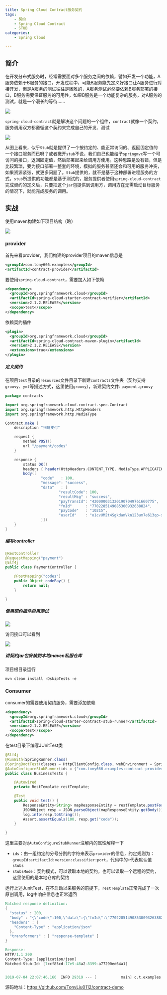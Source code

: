 ```yaml
---
title: Spring Cloud Contract服务契约
tags: 
    - 契约
    - Spring Cloud Contract
    - STUB
categories:
    - Spring Cloud

---
```




## 简介

在开发分布式服务时，经常需要面对多个服务之间的依赖，譬如开发一个功能，A服务依赖于B服务的接口，开发过程中，可能B服务能先定义好接口让A服务进行对接开发，但是A服务的测试往往是困难的，A服务测试必然要依赖B服务部署的接口，B服务需要保证服务的可用性，如果B服务是一个功能复杂的服务，对A服务的测试，就是一个漫长的等待…...

![](Deps.png)

`spring-cloud-contract`就是解决这个问题的一个组件，`contract`就像一个契约，服务调用双方都遵循这个契约来完成自己的开发、测试

![](Stubs2.png)

从图上看来，似乎`Stub`就是提供了一个按约定的、能正常访问的、返回固定值的一个接口服务而已呀？或者撇开`stub`不说，我们自己也能给予`springmvc`写一个可访问的接口，返回固定值，然后部署起来给调用方使用。这种思路是没有错，但是比较繁琐，要为接口部署一整套的环境，模拟的服务甚至还会和可用的服务冲突，如果资源紧张，就更多问题了。`Stub`提供的，就不是基于这种部署进程服务的方式，`stub`所提供的功能都是基于测试的，服务提供者使用`spring-cloud-contract`完成契约的定义后，只要把这个`jar`包提供到调用方，调用方在无需启动目标服务的情况下，就能完成服务的调用。

## 实战

使用maven构建如下项目结构（略）

![](project-tree.png)

### provider

首先来看provider，我们构建的provider项目的maven信息是

```xml
<groupId>com.tony666.examples</groupId>
<artifactId>contract-provider</artifactId>
```



要使用`spring-cloud-contract`，需要加入如下依赖

```xml
<dependency>
  <groupId>org.springframework.cloud</groupId>
  <artifactId>spring-cloud-starter-contract-verifier</artifactId>
  <version>2.1.2.RELEASE</version>
  <scope>test</scope>
</dependency>
```

依赖契约插件

```xml
<plugin>
  <groupId>org.springframework.cloud</groupId>
  <artifactId>spring-cloud-contract-maven-plugin</artifactId>
  <version>2.1.2.RELEASE</version>
  <extensions>true</extensions>
</plugin>
```

##### 定义契约

在项目`test`目录的`resources`文件目录下新建`contracts`文件夹（契约支持`groovy`、`yml`等描述方式，这里使用`groovy`），新建契约文件: `payment.groovy`

```groovy
package contracts

import org.springframework.cloud.contract.spec.Contract
import org.springframework.http.HttpHeaders
import org.springframework.http.MediaType

Contract.make {
    description "扫码支付"

    request {
        method POST()
        url "/payment/codes"
    }

    response {
        status OK()
        headers { header(HttpHeaders.CONTENT_TYPE, MediaType.APPLICATION_JSON) }
        body([
                "code"   : 100,
                "message": "success",
                "data"   : [
                        "resultCode": 100,
                        "resultMsg" : "success",
                        "payTransId": "4200000313201907049761660775",
                        "fmId"      : "7702285149085300932638824",
                        "payCode"   : "10215",
                        "userId"    : "o1cvUM2t4SgkdamVkn123um7e613qo-ssssRsssw"
                ]])
    }
}
```

##### 编写controller

```java
@RestController
@RequestMapping("payment")
@Slf4j
public class PaymentController {

    @PostMapping("codes")
    public Object codePay() {
        return null;
    }

}
```

##### 使用契约插件启用测试

![](stub-test.png)

访问接口可以看到

![](test-post-result.png)

##### 讲契约jar包安装到本地maven私服仓库

项目根目录运行

```shell
mvn clean install -DskipTests -e
```

### Consumer

consumer的需要使用契约服务，需要添加依赖

```xml
<dependency>
  <groupId>org.springframework.cloud</groupId>
  <artifactId>spring-cloud-starter-contract-stub-runner</artifactId>
  <version>2.1.2.RELEASE</version>
  <scope>test</scope>
</dependency>
```

在test目录下编写JUnitTest类

```java
@Slf4j
@RunWith(SpringRunner.class)
@SpringBootTest(classes = HttpClientConfig.class, webEnvironment = SpringBootTest.WebEnvironment.NONE)
@AutoConfigureStubRunner(ids = {"com.tony666.examples:contract-provider:+:8080"}, stubsMode = StubRunnerProperties.StubsMode.LOCAL)
public class BusinessTests {

    @Autowired
    private RestTemplate restTemplate;

    @Test
    public void test() {
        ResponseEntity<String> mapResponseEntity = restTemplate.postForEntity("http://localhost:8080/payment/codes", null, String.class);
        JSONObject resp = JSON.parseObject(mapResponseEntity.getBody());
        log.info(resp.toString());
        Assert.assertEquals(100, resp.get("code"));
    }

}

```

这里主要对`@AutoConfigureStubRunner`注解内的属性解释一下

* `ids`：由一组约定的分号分割的字符来表示`provider`的信息，约定规则为：`groupId:artifactId:version:classifier:port`，代码中的`+`代表默认值`stubs`
* `stubsMode`：契约模式，可以读取本地的契约，也可以读取一个远程的契约，这里使用的是本地仓库的契约

运行上述JunitTest，在不启动以来服务的前提下，`restTemplate`正常完成了一次原创调用，log中响应信息也正常返回

```verilog
Matched response definition:
{
  "status" : 200,
  "body" : "{\"code\":100,\"data\":{\"fmId\":\"7702285149085300932638824\",\"payTransId\":\"4200000313201907049761660775\",\"resultCode\":100,\"payCode\":\"10215\",\"userId\":\"o1vUMt4SgkmVkn2um7e63qo-ssRw\",\"resultMsg\":\"success\"},\"message\":\"success\"}",
  "headers" : {
    "Content-Type" : "application/json"
  },
  "transformers" : [ "response-template" ]
}

Response:
HTTP/1.1 200
Content-Type: [application/json]
Matched-Stub-Id: [7ccf85cd-17e9-48a2-8399-a77290ed64a1]


2019-07-04 22:07:46.166  INFO 29319 --- [           main] c.t.examples.consumer.BusinessTests      : {"code":100,"data":{"fmId":"7702285149085300932638824","payTransId":"4200000313201907049761660775","resultCode":100,"payCode":"10215","userId":"o1vUMt4SgkmVkn2um7e63qo-ssRw","resultMsg":"success"},"message":"success"}

```



源码地址：https://github.com/TonyLiu0112/contract-demo

